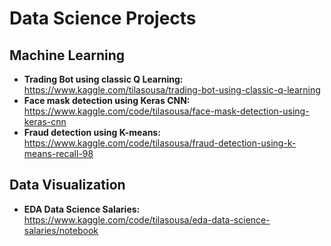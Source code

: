 # Data Science Projects
## Machine Learning
- **Trading Bot using classic Q Learning:** https://www.kaggle.com/tilasousa/trading-bot-using-classic-q-learning
- **Face mask detection using Keras CNN:** https://www.kaggle.com/code/tilasousa/face-mask-detection-using-keras-cnn
- **Fraud detection using K-means:** https://www.kaggle.com/code/tilasousa/fraud-detection-using-k-means-recall-98
## Data Visualization
- **EDA Data Science Salaries:** https://www.kaggle.com/code/tilasousa/eda-data-science-salaries/notebook
